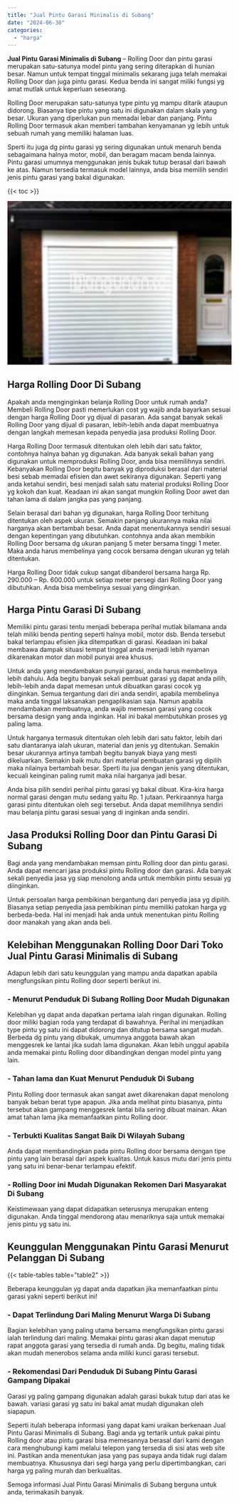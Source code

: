 ```yaml
---
title: "Jual Pintu Garasi Minimalis di Subang"
date: "2024-06-30"
categories: 
  - "harga"
---
```


**Jual Pintu Garasi Minimalis di Subang** – Rolling Door dan pintu garasi merupakan satu-satunya model pintu yang sering diterapkan di hunian besar. Namun untuk tempat tinggal minimalis sekarang juga telah memakai Rolling Door dan juga pintu garasi. Kedua benda ini sangat miliki fungsi yg amat mutlak untuk keperluan seseorang.

Rolling Door merupakan satu-satunya type pintu yg mampu ditarik ataupun didorong. Biasanya tipe pintu yang satu ini digunakan dalam skala yang besar. Ukuran yang diperlukan pun memadai lebar dan panjang. Pintu Rolling Door termasuk akan memberi tambahan kenyamanan yg lebih untuk sebuah rumah yang memiliki halaman luas.

Sperti itu juga dg pintu garasi yg sering digunakan untuk menaruh benda sebagaimana halnya motor, mobil, dan beragam macam benda lainnya. Pintu garasi umumnya menggunakan jenis bukak tutup berasal dari bawah ke atas. Namun tersedia termasuk model lainnya, anda bisa memilih sendiri jenis pintu garasi yang bakal digunakan.

{{< toc >}}

![Jual Pintu Garasi Minimalis di Subang](/images/pintu-garasi-69.png)

## Harga Rolling Door Di Subang

Apakah anda menginginkan belanja Rolling Door untuk rumah anda? Membeli Rolling Door pasti memerlukan cost yg wajib anda bayarkan sesuai dengan harga Rolling Door yg dijual di pasaran. Ada sangat banyak sekali Rolling Door yang dijual di pasaran, lebih-lebih anda dapat membuatnya dengan langkah memesan kepada penyedia jasa produksi Rolling Door.

Harga Rolling Door termasuk ditentukan oleh lebih dari satu faktor, contohnya halnya bahan yg digunakan. Ada banyak sekali bahan yang digunakan untuk memproduksi Rolling Door, anda bisa memilihnya sendiri. Kebanyakan Rolling Door begitu banyak yg diproduksi berasal dari material besi sebab memadai efisien dan awet sekiranya digunakan. Seperti yang anda ketahui sendiri, besi menjadi salah satu material produksi Rolling Door yg kokoh dan kuat. Keadaan ini akan sangat mungkin Rolling Door awet dan tahan lama di dalam jangka pas yang panjang.

Selain berasal dari bahan yg digunakan, harga Rolling Door terhitung ditentukan oleh aspek ukuran. Semakin panjang ukurannya maka nilai harganya akan bertambah besar. Anda dapat menentukannya sendiri sesuai dengan kepentingan yang dibutuhkan. contohnya anda akan membikin Rolling Door bersama dg ukuran panjang 5 meter bersama tinggi 1 meter. Maka anda harus membelinya yang cocok bersama dengan ukuran yg telah ditentukan.

Harga Rolling Door tidak cukup sangat dibanderol bersama harga Rp. 290.000 – Rp. 600.000 untuk setiap meter persegi dari Rolling Door yang dibutuhkan. Anda bisa membelinya sesuai yang diinginkan.

## Harga Pintu Garasi Di Subang

Memiliki pintu garasi tentu menjadi beberapa perihal mutlak bilamana anda telah miliki benda penting seperti halnya mobil, motor dsb. Benda tersebut bakal terlampau efisien jika ditempatkan di garasi. Keadaan ini bakal membawa dampak situasi tempat tinggal anda menjadi lebih nyaman dikarenakan motor dan mobil punyai area khusus.

Untuk anda yang mendambakan punyai garasi, anda harus membelinya lebih dahulu. Ada begitu banyak sekali pembuat garasi yg dapat anda pilih, lebih-lebih anda dapat memesan untuk dibuatkan garasi cocok yg diinginkan. Semua tergantung dari diri anda sendiri, apabila membelinya maka anda tinggal laksanakan pengaplikasian saja. Namun apabila mendambakan membuatnya, anda wajib memesan garasi yang cocok bersama design yang anda inginkan. Hal ini bakal membutuhkan proses yg paling lama.

Untuk harganya termasuk ditentukan oleh lebih dari satu faktor, lebih dari satu diantaranya ialah ukuran, material dan jenis yg ditentukan. Semakin besar ukurannya artinya tambah begitu banyak biaya yang mesti dikeluarkan. Semakin baik mutu dari material pembuatan garasi yg dipilih maka nilainya bertambah besar. Sperti itu jua dengan jenis yang ditentukan, kecuali keinginan paling rumit maka nilai harganya jadi besar.

Anda bisa pilih sendiri perihal pintu garasi yg bakal dibuat. Kira-kira harga normal garasi dengan mutu sedang yaitu Rp. 1 jutaan. Perkiraannya harga garasi pintu ditentukan oleh segi tersebut. Anda dapat memilihnya sendiri mau belanja pintu garasi sesuai yang di inginkan anda sendiri.

## Jasa Produksi Rolling Door dan Pintu Garasi Di Subang

Bagi anda yang mendambakan memsan pintu Rolling door dan pintu garasi. Anda dapat mencari jasa produksi pintu Rolling door dan garasi. Ada banyak sekali penyedia jasa yg siap menolong anda untuk membikin pintu sesuai yg diinginkan.

Untuk persoalan harga pembikinan bergantung dari penyedia jasa yg dipilih. Biasanya setiap penyedia jasa pembikinan pintu memiliki patokan harga yg berbeda-beda. Hal ini menjadi hak anda untuk menentukan pintu Rolling door manakah yang akan anda beli.

## Kelebihan Menggunakan Rolling Door Dari Toko Jual Pintu Garasi Minimalis di Subang

Adapun lebih dari satu keunggulan yang mampu anda dapatkan apabila mengfungsikan pintu Rolling door seperti berikut ini.

### \- Menurut Penduduk Di Subang Rolling Door Mudah Digunakan

Kelebihan yg dapat anda dapatkan pertama ialah ringan digunakan. Rolling door miliki bagian roda yang terdapat di bawahnya. Perihal ini menjadikan type pintu yg satu ini dapat didorong dan ditutup bersama sangat mudah. Berbeda dg pintu yang dibukak, umumnya anggota bawah akan menggesrek ke lantai jika sudah lama digunakan. Akan lebih unggul apabila anda memakai pintu Rolling door dibandingkan dengan model pintu yang lain.

### \- Tahan lama dan Kuat Menurut Penduduk Di Subang

Pintu Rolling door termasuk akan sangat awet dikarenakan dapat menolong banyak beban berat type apapun. Jika anda melihat pintu biasanya, pintu tersebut akan gampang menggesrek lantai bila sering dibuat mainan. Akan amat tahan lama jika memanfaatkan pintu Rolling door.

### \- Terbukti Kualitas Sangat Baik Di Wilayah Subang

Anda dapat membandingkan pada pintu Rolling door bersama dengan tipe pintu yang lain berasal dari aspek kualitas. Untuk kasus mutu dari jenis pintu yang satu ini benar-benar terlampau efektif.

### \- Rolling Door ini Mudah Digunakan Rekomen Dari Masyarakat Di Subang

Keistimewaan yang dapat didapatkan seterusnya merupakan enteng digunakan. Anda tinggal mendorong atau menariknya saja untuk memakai jenis pintu yg satu ini.

## Keunggulan Menggunakan Pintu Garasi Menurut Pelanggan Di Subang

{{< table-tables table="table2" >}}

Beberapa keunggulan yg dapat anda dapatkan jika memanfaatkan pintu garasi yakni seperti berikut ini!

### \- Dapat Terlindung Dari Maling Menurut Warga Di Subang

Bagian kelebihan yang paling utama bersama mengfungsikan pintu garasi ialah terlindung dari maling. Memakai pintu garasi akan dapat menutup rapat anggota garasi yang tersedia di rumah anda. Dg begitu, maling tidak akan mudah menerobos selama anda miliki kunci garasi tersebut.

### \- Rekomendasi Dari Penduduk Di Subang Pintu Garasi Gampang Dipakai

Garasi yg paling gampang digunakan adalah garasi bukak tutup dari atas ke bawah. variasi garasi yg satu ini bakal amat mudah digunakan oleh siapapun.

Seperti itulah beberapa informasi yang dapat kami uraikan berkenaan Jual Pintu Garasi Minimalis di Subang. Bagi anda yg tertarik untuk pakai pintu Rolling door atau pintu garasi bisa memesannya berasal dari kami dengan cara menghubungi kami melalui telepon yang tersedia di sisi atas web site ini. Pastikan anda menentukan jasa yang pas supaya anda tidak rugi dalam membuatnya. Khususnya dari segi harga yang perlu dipertimbangkan, cari harga yg paling murah dan berkualitas.

Semoga informasi Jual Pintu Garasi Minimalis di Subang berguna untuk anda, terimakasih banyak.
